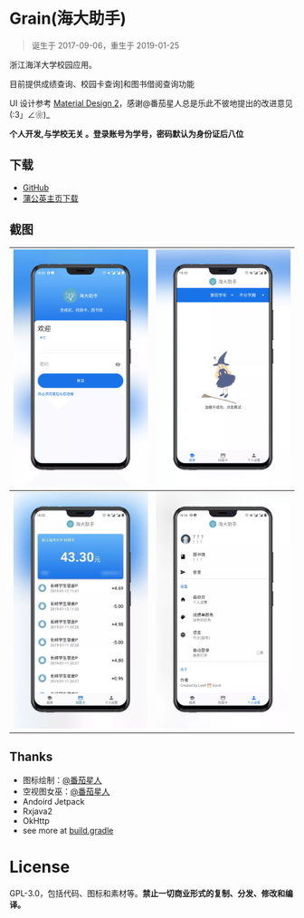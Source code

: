 # Grain(海大助手)

> 诞生于 2017-09-06，重生于 2019-01-25

浙江海洋大学校园应用。

目前提供成绩查询、校园卡查询]和图书借阅查询功能

UI 设计参考 [Material Design 2](https://material.io/design/)，感谢@番茄星人总是乐此不彼地提出的改进意见(:3」∠❀)_

**个人开发,与学校无关 。登录账号为学号，密码默认为身份证后八位**

## 下载

- [GitHub](https://github.com/LeeReindeer/Grain/releases)
- [蒲公英主页下载](https://www.pgyer.com/grain2)

## 截图

| ![login](./art/login.webp) | ![witch](./art/transcript-witch.webp) |
| -------------------- | ------------------------------- |
| ![ecard](./art/ecard.webp) | ![profile](./art/profile.webp)     |

## Thanks

- 图标绘制：[@番茄星人](https://github.com/tomatokwok)
- 空视图女巫：[@番茄星人](https://github.com/tomatokwok)
- Andoird Jetpack
- Rxjava2
- OkHttp
- see more at [build.gradle](https://github.com/LeeReindeer/Grain/blob/0d57fcdfac9dd74bce0eaaf06f5fcca73d4dbcb2/app/build.gradle#L30)

# License

GPL-3.0，包括代码、图标和素材等。**禁止一切商业形式的复制、分发、修改和编译。**
